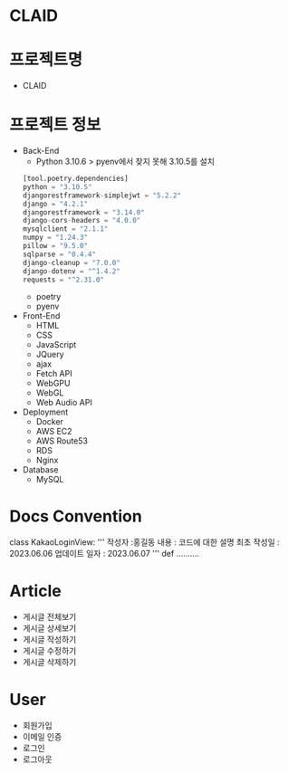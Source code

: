 # CLAID
# 프로젝트명
- CLAID

# 프로젝트 정보
- Back-End
    - Python 3.10.6 > pyenv에서 찾지 못해 3.10.5를 설치
    ```python
    [tool.poetry.dependencies]
    python = "3.10.5"
    djangorestframework-simplejwt = "5.2.2"
    django = "4.2.1"
    djangorestframework = "3.14.0"
    django-cors-headers = "4.0.0"
    mysqlclient = "2.1.1"
    numpy = "1.24.3"
    pillow = "9.5.0"
    sqlparse = "0.4.4"
    django-cleanup = "7.0.0"
    django-dotenv = "^1.4.2"
    requests = "^2.31.0"
    ```
    - poetry
    - pyenv
- Front-End
    - HTML
    - CSS
    - JavaScript
    - JQuery
    - ajax
    - Fetch API
    - WebGPU
    - WebGL
    - Web Audio API
- Deployment
    - Docker
    - AWS EC2
    - AWS Route53
    - RDS
    - Nginx
- Database
    - MySQL

# Docs Convention
class KakaoLoginView:
'''
작성자 :홍길동
내용 : 코드에 대한 설명
최초 작성일 : 2023.06.06
업데이트 일자 : 2023.06.07
'''
def ..........

# Article
- 게시글 전체보기
- 게시글 상세보기
- 게시글 작성하기
- 게시글 수정하기
- 게시글 삭제하기

# User
- 회원가입
- 이메일 인증
- 로그인
- 로그아웃